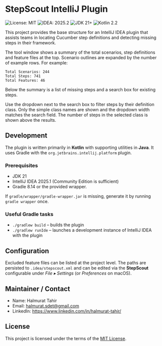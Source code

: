 # StepScout IntelliJ Plugin

![License: MIT](https://img.shields.io/badge/License-MIT-blue.svg)
![IDEA: 2025.2](https://img.shields.io/badge/IntelliJ-2025.2-blue?logo=intellij-idea)
![JDK 21+](https://img.shields.io/badge/JDK-21%2B-4c8c2b?logo=openjdk)
![Kotlin 2.2](https://img.shields.io/badge/Kotlin-2.2-7F52FF?logo=kotlin)

This project provides the base structure for an IntelliJ IDEA plugin that assists teams in locating Cucumber step definitions and detecting missing steps in their framework.

The tool window shows a summary of the total scenarios, step definitions and feature files at the top. Scenario outlines are expanded by the number of example rows. For example:

```
Total Scenarios: 244
Total Steps: 741
Total Features: 46
```

Below the summary is a list of missing steps and a search box for existing steps.

Use the dropdown next to the search box to filter steps by their definition class.
Only the simple class names are shown and the dropdown width matches the search field.
The number of steps in the selected class is shown above the results.

## Development

The plugin is written primarily in **Kotlin** with supporting utilities in **Java**. It uses Gradle with the `org.jetbrains.intellij.platform` plugin.

### Prerequisites

- JDK 21
- IntelliJ IDEA 2025.1 (Community Edition is sufficient)
- Gradle 8.14 or the provided wrapper.

If `gradle/wrapper/gradle-wrapper.jar` is missing, generate it by running `gradle wrapper` once.

### Useful Gradle tasks

- `./gradlew build` – builds the plugin
- `./gradlew runIde` – launches a development instance of IntelliJ IDEA with the plugin

## Configuration

Excluded feature files can be listed at the project level. The paths are persisted
to `.idea/stepscout.xml` and can be edited via the **StepScout** configurable
under *File ▸ Settings* (or *Preferences* on macOS).

## Maintainer / Contact

- Name: Halmurat Tahir
- Email: halmurat.sdet@gmail.com
- LinkedIn: https://www.linkedin.com/in/halmurat-tahir/

## License

This project is licensed under the terms of the [MIT License](LICENSE).

